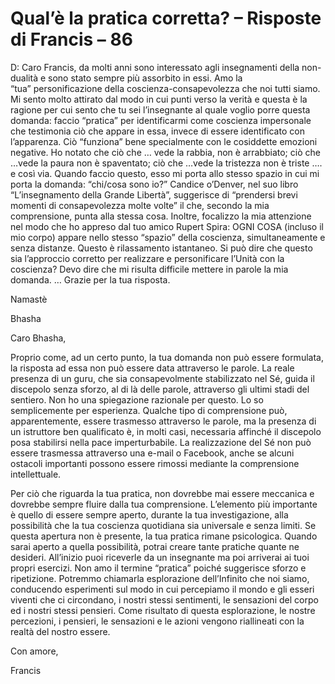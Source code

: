 # Qual’è la pratica corretta? – Risposte di Francis – 86





D: Caro Francis, da molti anni sono interessato agli insegnamenti della non-dualit&agrave; e sono stato sempre pi&ugrave; assorbito in essi. Amo la &ldquo;tua&rdquo;&nbsp;personificazione della coscienza-consapevolezza che noi tutti siamo. Mi sento molto attirato dal modo in cui punti verso la verit&agrave; e questa &egrave; la ragione per cui sento che tu sei l&rsquo;insegnante al quale voglio porre questa domanda: faccio &ldquo;pratica&rdquo; per identificarmi come coscienza impersonale che testimonia ci&ograve; che appare in essa, invece di essere identificato con l&rsquo;apparenza. Ci&ograve; &ldquo;funziona&rdquo; bene specialmente con le cosiddette emozioni negative. Ho notato che ci&ograve; che &hellip; vede la rabbia, non &egrave; arrabbiato; ci&ograve; che &hellip;vede la paura non &egrave; spaventato; ci&ograve; che &hellip;vede la tristezza non &egrave; triste &hellip;. e cos&igrave; via. Quando faccio questo, esso mi porta allo stesso spazio in cui mi porta la domanda: &ldquo;chi/cosa sono io?&rdquo; Candice o&rsquo;Denver, nel suo libro &ldquo;L&rsquo;insegnamento della Grande Libert&agrave;&rdquo;, suggerisce di &ldquo;prendersi brevi momenti di consapevolezza molte volte&rdquo; il che, secondo la mia comprensione, punta alla stessa cosa. Inoltre, focalizzo la mia attenzione nel modo che ho appreso dal tuo amico Rupert Spira: OGNI COSA (incluso il mio corpo) appare nello stesso &ldquo;spazio&rdquo; della coscienza, simultaneamente e senza distanze. Questo &egrave; rilassamento istantaneo. Si pu&ograve; dire che questo sia l&rsquo;approccio corretto per realizzare e personificare l&rsquo;Unit&agrave; con la coscienza? Devo dire che mi risulta difficile mettere in parole la mia domanda. &hellip; Grazie per la tua risposta.





Namast&egrave;









Bhasha









Caro Bhasha,









Proprio come, ad un certo punto, la tua domanda non pu&ograve; essere formulata, la risposta ad essa non pu&ograve; essere data attraverso le parole. La reale presenza di un guru, che sia consapevolmente stabilizzato nel S&eacute;, guida il discepolo senza sforzo, al di l&agrave; delle parole, attraverso gli ultimi stadi del sentiero. Non ho una spiegazione razionale per questo. Lo so semplicemente per esperienza. Qualche tipo di comprensione pu&ograve;, apparentemente, essere trasmesso attraverso le parole, ma la presenza di un istruttore ben qualificato &egrave;, in molti casi, necessaria affinch&eacute; il discepolo posa stabilirsi nella pace imperturbabile. La realizzazione del S&eacute; non pu&ograve; essere trasmessa attraverso una e-mail o Facebook, anche se alcuni ostacoli importanti possono essere rimossi mediante la comprensione intellettuale.









Per ci&ograve; che riguarda la tua pratica, non dovrebbe mai essere meccanica e dovrebbe sempre fluire dalla tua comprensione. L&rsquo;elemento pi&ugrave; importante&nbsp; &egrave; quello di essere sempre aperto, durante la tua investigazione, alla possibilit&agrave; che la tua coscienza quotidiana sia universale e senza limiti. Se questa apertura non &egrave; presente, la tua pratica rimane psicologica. Quando sarai aperto a quella possibilit&agrave;, potrai creare tante pratiche quante ne desideri. All&rsquo;inizio puoi riceverle da un insegnante ma poi arriverai ai tuoi propri esercizi. Non amo il termine &ldquo;pratica&rdquo; poich&eacute; suggerisce sforzo e ripetizione. Potremmo chiamarla esplorazione dell&rsquo;Infinito che noi siamo, conducendo esperimenti sul modo in cui percepiamo il mondo e gli esseri viventi che ci circondano, i nostri stessi sentimenti, le sensazioni del corpo ed i nostri stessi pensieri. Come risultato di questa esplorazione, le nostre percezioni, i pensieri, le sensazioni e le azioni vengono riallineati con la realt&agrave; del nostro essere.









Con amore,





Francis






